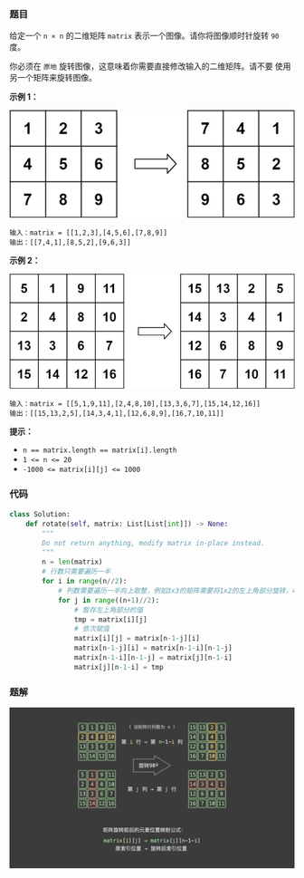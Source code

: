 ### 题目

给定一个 `n × n` 的二维矩阵 `matrix` 表示一个图像。请你将图像顺时针旋转 `90` 度。

你必须在 `原地` 旋转图像，这意味着你需要直接修改输入的二维矩阵。请不要 使用另一个矩阵来旋转图像。


**示例 1：**

![img1](./images/48-1.jpg)

```
输入：matrix = [[1,2,3],[4,5,6],[7,8,9]]
输出：[[7,4,1],[8,5,2],[9,6,3]]
```

**示例 2：**

![img2](./images/48-2.jpg)

```
输入：matrix = [[5,1,9,11],[2,4,8,10],[13,3,6,7],[15,14,12,16]]
输出：[[15,13,2,5],[14,3,4,1],[12,6,8,9],[16,7,10,11]]
```

**提示：**

- `n == matrix.length == matrix[i].length`
- `1 <= n <= 20`
- `-1000 <= matrix[i][j] <= 1000`

### 代码

```python
class Solution:
    def rotate(self, matrix: List[List[int]]) -> None:
        """
        Do not return anything, modify matrix in-place instead.
        """
        n = len(matrix)
        # 行数只需要遍历一半
        for i in range(n//2):
            # 列数需要遍历一半向上取整，例如3x3的矩阵需要将1x2的左上角部分旋转，4x4的矩阵需要将2x2的左上角部分旋转
            for j in range((n+1)//2):
                # 暂存左上角部分的值
                tmp = matrix[i][j]
                # 依次赋值
                matrix[i][j] = matrix[n-1-j][i]
                matrix[n-1-j][i] = matrix[n-1-i][n-1-j]
                matrix[n-1-i][n-1-j] = matrix[j][n-1-i]
                matrix[j][n-1-i] = tmp
```

### 题解

![img3](./images/48-3.png)
